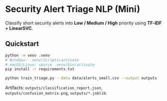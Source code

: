 
# Security Alert Triage NLP (Mini)

Classify short security alerts into **Low / Medium / High** priority using **TF‑IDF + LinearSVC**.

## Quickstart
```bash
python -m venv .venv
# Windows: .venv\Scripts\activate
# macOS/Linux: source .venv/bin/activate
pip install -r requirements.txt

python train_triage.py --data data/alerts_small.csv --output outputs
```
Artifacts: `outputs/classification_report.json`, `outputs/confusion_matrix.png`, `outputs/*.joblib`.
